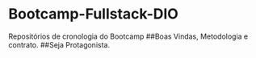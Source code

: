 # Bootcamp-Fullstack-DIO
Repositórios de cronologia do Bootcamp
##Boas Vindas, Metodologia e contrato.
##Seja Protagonista.


